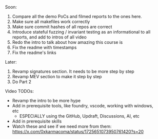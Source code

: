 Soon:
1. Compare all the demo PoCs and filmed reports to the ones here.
2. Make sure all makefiles work correctly
3. Make sure commit hashes of all repos are correct
4. Introduce stateful fuzzing / invariant testing as an informational to all reports, and add to intros of all video
5. Redo the intro to talk about how amazing this course is
6. Fix the readme with timestamps
7. Fix the readme's links

Later:
1. Revamp signatures section. It needs to be more step by step
2. Revamp MEV section to make it step by step
3. Do Part 2


Video TODOs:
- Revamp the intro to be more hype
- Add in prerequisite tools, like foundry, vscode, working with windows, etc
  - ESPECIALLY using the GitHub, Updraft, Discussions, AI, etc
- Add in prerequisite skills
- Watch these and see if we need more from them: https://x.com/0xkarmacoma/status/1725651073950761420?s=20